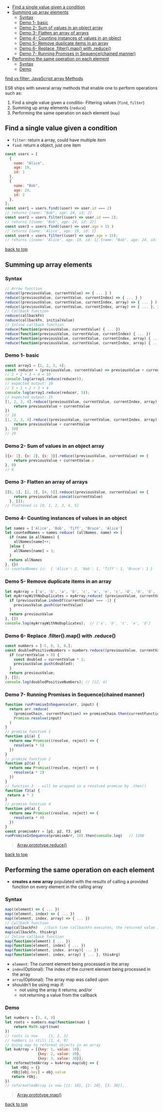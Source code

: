 - [Find a single value given a condition](#find-a-single-value-given-a-condition)
- [Summing up array elements](#summing-up-array-elements)
  - [Syntax](#syntax)
  - [Demo 1- basic](#demo-1--basic)
  - [Demo 2- Sum of values in an object array](#demo-2--sum-of-values-in-an-object-array)
  - [Demo 3- Flatten an array of arrays](#demo-3--flatten-an-array-of-arrays)
  - [Demo 4- Counting instances of values in an object](#demo-4--counting-instances-of-values-in-an-object)
  - [Demo 5- Remove duplicate items in an array](#demo-5--remove-duplicate-items-in-an-array)
  - [Demo 6- Replace .filter().map() with .reduce()](#demo-6--replace-filtermap-with-reduce)
  - [Demo 7- Running Promises in Sequence(chained manner)](#demo-7--running-promises-in-sequencechained-manner)
- [Performing the same operation on each element](#performing-the-same-operation-on-each-element)
  - [Syntax](#syntax-1)
  - [Demo](#demo)

[find vs filter: JavaScript array Methods](#top)

ES6 ships with several array methods that enable one to perform operations such as:

1. Find a single value given a conditio- Filtering values (`find`, `filter`)
2. Summing up array elements (`reduce`)
3. Performing the same operation on each element (`map`)

## Find a single value given a condition

- `filter`: return a array, could have multiple item
- `find`:   return a object, just one item

```javascript
const users = [
  {
    name: "Alice",
    age: 19,
    id: 1
  },
  {
    name: "Bob",
    age: 24,
    id: 2
  },
];
const user1 = users.find((user) => user.id === 2)
// returns {name: "Bob", age: 24, id: 2}
const user2 = users.filter((user) => user.id === 2);
// returns [{name: "Bob", age: 24, id: 2}]
const user3 = users.find((user) => user.age > 15 )
// returns {name: 'Alice', age: 19, id: 1}
const user4 = users.filter((user) => user.age > 15);
// returns [{name: 'Alice', age: 19, id: 1},{name: "Bob", age: 24, id: 2}]
```

[back to top](#top)

## Summing up array elements

### Syntax

```javascript
// Arrow function
reduce((previousValue, currentValue) => { ... } )
reduce((previousValue, currentValue, currentIndex) => { ... } )
reduce((previousValue, currentValue, currentIndex, array) => { ... } )
reduce((previousValue, currentValue, currentIndex, array) => { ... }, initialValue)
// Callback function
reduce(callbackFn)
reduce(callbackFn, initialValue)
// Inline callback function
reduce(function(previousValue, currentValue) { ... })
reduce(function(previousValue, currentValue, currentIndex) { ... })
reduce(function(previousValue, currentValue, currentIndex, array) { ... })
reduce(function(previousValue, currentValue, currentIndex, array) { ... }, initialValue)
```

###  Demo 1- basic

```javascript
const array1 = [1, 2, 3, 4];
const reducer = (previousValue, currentValue) => previousValue + currentValue;
// 1 + 2 + 3 + 4 = 10
console.log(array1.reduce(reducer));
// expected output: 10
// 5 + 1 + 2 + 3 + 4
console.log(array1.reduce(reducer, 5));
// expected output: 15
[1, 2, 3, 4].reduce((previousValue, currentValue, currentIndex, array) => {
    return previousValue + currentValue
})
// 10
[1, 2, 3, 4].reduce((previousValue, currentValue, currentIndex, array) => {
    return previousValue + currentValue
}, 10)
// 20
```

### Demo 2- Sum of values in an object array

```javascript
[{x: 1}, {x: 2}, {x: 3}].reduce((previousValue, currentValue) => {
    return previousValue + currentValue.x
}, 0)
// 6
```

### Demo 3- Flatten an array of arrays

```javascript
[[0, 1], [2, 3], [4, 5]].reduce((previousValue, currentValue) => {
    return previousValue.concat(currentValue)
  }, []);
// flattened is [0, 1, 2, 3, 4, 5]
```

### Demo 4- Counting instances of values in an object

```javascript
let names = ['Alice', 'Bob', 'Tiff', 'Bruce', 'Alice']
let countedNames = names.reduce( (allNames, name) => {
  if (name in allNames) {
    allNames[name]++;
  }else {
    allNames[name] = 1;
  }
  return allNames
}, {})
// countedNames is:  { 'Alice': 2, 'Bob': 1, 'Tiff': 1, 'Bruce': 1 }
```

### Demo 5- Remove duplicate items in an array

```javascript
let myArray = ['a', 'b', 'a', 'b', 'c', 'e', 'e', 'c', 'd', 'd', 'd', 'd']
let myArrayWithNoDuplicates = myArray.reduce( (previousValue, currentValue) => {
  if (previousValue.indexOf(currentValue) === -1) {
    previousValue.push(currentValue)
  }
  return previousValue
}, [])
console.log(myArrayWithNoDuplicates);  // ['a', 'b', 'c', 'e', 'd']
```

### Demo 6- Replace .filter().map() with .reduce()

```javascript
const numbers = [-5, 6, 2, 0,];
const doubledPositiveNumbers = numbers.reduce((previousValue, currentValue) => {
  if (currentValue > 0) {
    const doubled = currentValue * 2;
    previousValue.push(doubled);
  }
  return previousValue;
}, []);
console.log(doubledPositiveNumbers); // [12, 4]
```

### Demo 7- Running Promises in Sequence(chained manner)

```javascript
function runPromiseInSequence(arr, input) {
  return arr.reduce(
    (promiseChain, currentFunction) => promiseChain.then(currentFunction),
    Promise.resolve(input)
  )
}
// promise function 1
function p1(a) {
  return new Promise((resolve, reject) => {
    resolve(a * 5)
  })
}
// promise function 2
function p2(a) {
  return new Promise((resolve, reject) => {
    resolve(a * 2)
  })
}
// function 3  - will be wrapped in a resolved promise by .then()
function f3(a) {
 return a * 3
}
// promise function 4
function p4(a) {
  return new Promise((resolve, reject) => {
    resolve(a * 4)
  })
}
const promiseArr = [p1, p2, f3, p4]
runPromiseInSequence(promiseArr, 10).then(console.log)   // 1200
```

> [Array.prototype.reduce()](https://developer.mozilla.org/en-US/docs/Web/JavaScript/Reference/Global_Objects/Array/reduce)

[back to top](#top)

## Performing the same operation on each element

- **creates a new array** populated with the results of calling a provided function on every element in the calling array

### Syntax

```javascript
map((element) => { ... })
map((element, index) => { ... })
map((element, index, array) => { ... })
// Callback function
map(callbackFn)   //Each time callbackFn executes, the returned value is added to newArray
map(callbackFn, thisArg)
// Inline callback function
map(function(element) { ... })
map(function(element, index) { ... })
map(function(element, index, array){ ... })
map(function(element, index, array) { ... }, thisArg)
```

- `element`: The current element being processed in the array
- `index`(Optional): The index of the current element being processed in the array
- `array`(Optional): The array map was called upon
- shouldn't be using map if:
  - not using the array it returns; and/or
  - not returning a value from the callback

### Demo

```javascript
let numbers = [1, 4, 9]
let roots = numbers.map(function(num) {
    return Math.sqrt(num)
})
// roots is now     [1, 2, 3]
// numbers is still [1, 4, 9]
// Using map to reformat objects in an array
let kvArray = [{key: 1, value: 10},
               {key: 2, value: 20},
               {key: 3, value: 30}];
let reformattedArray = kvArray.map(obj => {
   let rObj = {}
   rObj[obj.key] = obj.value
   return rObj;
})
// reformattedArray is now [{1: 10}, {2: 20}, {3: 30}],
```

> [Array.prototype.map()](https://developer.mozilla.org/en-US/docs/Web/JavaScript/Reference/Global_Objects/Array/map)

[back to top](#top)
